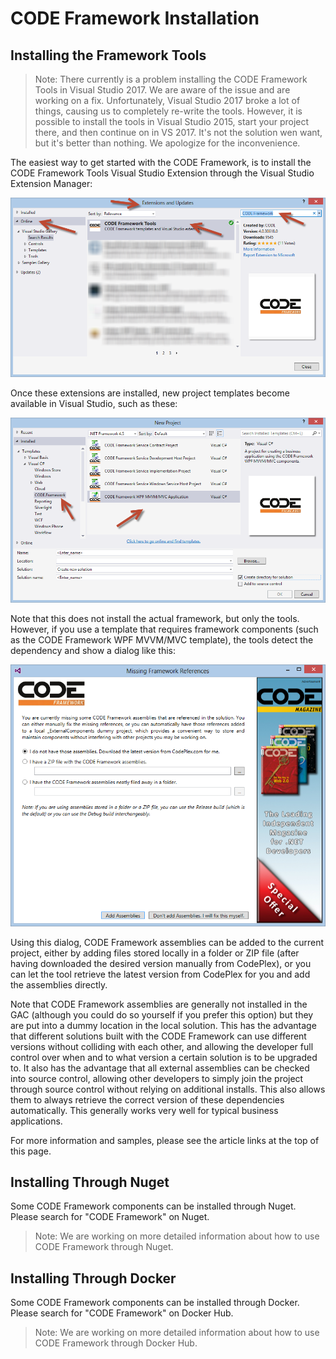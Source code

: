 # CODE Framework Installation

## Installing the Framework Tools

> Note: There currently is a problem installing the CODE Framework Tools in Visual Studio 2017. We are aware of the issue and are working on a fix. Unfortunately, Visual Studio 2017 broke a lot of things, causing us to completely re-write the tools. However, it is possible to install the tools in Visual Studio 2015, start your project there, and then continue on in VS 2017. It's not the solution wen want, but it's better than nothing. We apologize for the inconvenience.

The easiest way to get started with the CODE Framework, is to install the CODE Framework Tools Visual Studio Extension through the Visual Studio Extension Manager:

![](Getting%20Started/Figure1.png)

Once these extensions are installed, new project templates become available in Visual Studio, such as these:

![](Getting%20Started/Figure2.png)

Note that this does not install the actual framework, but only the tools. However, if you use a template that requires framework components (such as the CODE Framework WPF MVVM/MVC template), the tools detect the dependency and show a dialog like this:

![](Getting%20Started/Figure3.png)

Using this dialog, CODE Framework assemblies can be added to the current project, either by adding files stored locally in a folder or ZIP file (after having downloaded the desired version manually from CodePlex), or you can let the tool retrieve the latest version from CodePlex for you and add the assemblies directly.

Note that CODE Framework assemblies are generally not installed in the GAC (although you could do so yourself if you prefer this option) but they are put into a dummy location in the local solution. This has the advantage that different solutions built with the CODE Framework can use different versions without colliding with each other, and allowing the developer full control over when and to what version a certain solution is to be upgraded to. It also has the advantage that all external assemblies can be checked into source control, allowing other developers to simply join the project through source control without relying on additional installs. This also allows them to always retrieve the correct version of these dependencies automatically. This generally works very well for typical business applications.

For more information and samples, please see the article links at the top of this page.

## Installing Through Nuget

Some CODE Framework components can be installed through Nuget. Please search for "CODE Framework" on Nuget. 

> Note: We are working on more detailed information about how to use CODE Framework through Nuget.

## Installing Through Docker

Some CODE Framework components can be installed through Docker. Please search for "CODE Framework" on Docker Hub. 

> Note: We are working on more detailed information about how to use CODE Framework through Docker Hub.

